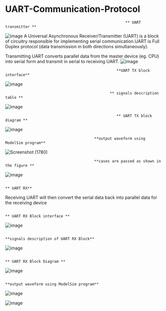 # UART-Communication-Protocol

                                                          ** UART transmitter **
![image](https://github.com/ayaahmed20018414/UART-Communication-Protocol/assets/82789012/db99337b-5f1d-40af-a910-2fefa0205e53)
A Universal Asynchronous Receiver/Transmitter (UART) is a block of circuitry responsible for implementing serial communication.UART is Full Duplex protocol (data transmission in both directions simultaneously).

Transmitting UART converts parallel data from the master device (eg. CPU) into serial form and transmit in serial to receiving UART.
![image](https://github.com/ayaahmed20018414/UART-Communication-Protocol/assets/82789012/775d7561-97ab-4486-aa8a-7ecc2d604da9)


                                                      **UART TX block interface**
![image](https://github.com/ayaahmed20018414/UART-Communication-Protocol/assets/82789012/87c543c0-b625-4167-b5a5-b805d8bb47e9)

                              
                                                   ** signals description table **
![image](https://github.com/ayaahmed20018414/UART-Communication-Protocol/assets/82789012/30f686a2-e5ea-4042-91d4-1c3e4f86863d)

  
  
                                                      ** UART TX block diagram **
![image](https://github.com/ayaahmed20018414/UART-Communication-Protocol/assets/82789012/98917ad6-4687-45b6-90e2-90a0b7859220)




                                            **output waveform using ModelSim program**
![Screenshot (1780)](https://github.com/ayaahmed20018414/UART-Communication-Protocol/assets/82789012/99dacfc3-b36d-402e-95e5-d72f8d8fe3a3)






                                            **cases are passed as shown in the figure **
![image](https://github.com/ayaahmed20018414/UART-Communication-Protocol/assets/82789012/ae0dfc1a-3d89-431f-8f18-575e89cd1b41)








                                                                                   ** UART RX**
Receiving UART will then convert the serial data back into parallel data for the receiving device





                                                                             ** UART RX Block interface **                                                                             
![image](https://github.com/ayaahmed20018414/UART-Communication-Protocol/assets/82789012/5df0780d-e30f-4452-af3e-51f3ad32877b)






                                                                        **signals description of UART RX Block**
![image](https://github.com/ayaahmed20018414/UART-Communication-Protocol/assets/82789012/3f81ce0e-f0f2-4116-95b5-807fa1a3e0c5)



                                                                                 ** UART RX Block Diagram **
![image](https://github.com/ayaahmed20018414/UART-Communication-Protocol/assets/82789012/50356314-e7f7-4935-a696-f504e1d51652)




                                                                       **output waveform using ModelSim program**
![image](https://github.com/ayaahmed20018414/UART-Communication-Protocol/assets/82789012/3652d1b7-fa17-477f-bab8-923704133c7c)





![image](https://github.com/ayaahmed20018414/UART-Communication-Protocol/assets/82789012/fa0fafd9-c0b9-4b89-9be5-8cd5641464f7)























